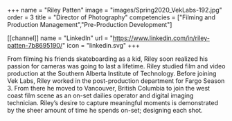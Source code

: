 +++
 name = "Riley Patten"
 image = "images/Spring2020_VekLabs-192.jpg"
 order = 3
 title = "Director of Photography"
 competencies = ["Filming and Production Management","Pre-Production Development"]

  [[channel]]
  name = "LinkedIn"
  url = "https://www.linkedin.com/in/riley-patten-7b8695190/"
  icon = "linkedin.svg"
+++

From filming his friends skateboarding as a kid, Riley soon realized his passion for cameras was going to last a lifetime. Riley studied film and video production at the Southern Alberta Institute of Technology. Before joining Vek Labs, Riley worked in the post-production department for Fargo Season 3. From there he moved to Vancouver, British Columbia to join the west coast film scene as an on-set dailies operator and digital imaging technician. Riley’s desire to capture meaningful moments is demonstrated by the sheer amount of time he spends on-set; designing each shot.
